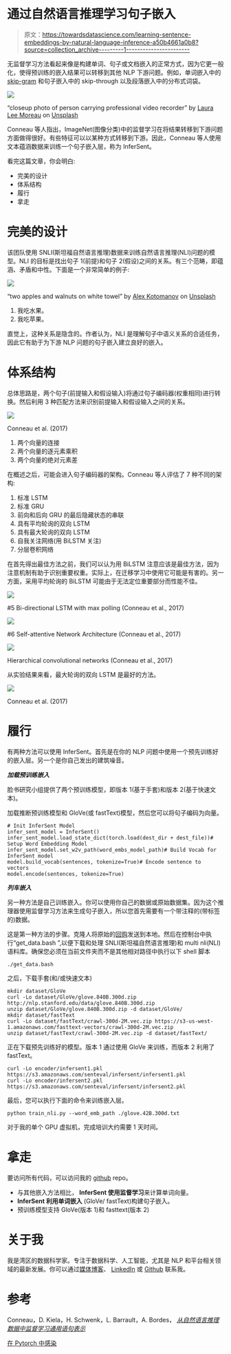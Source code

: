 # 通过自然语言推理学习句子嵌入

> 原文：<https://towardsdatascience.com/learning-sentence-embeddings-by-natural-language-inference-a50b4661a0b8?source=collection_archive---------1----------------------->

无监督学习方法看起来像是构建单词、句子或文档嵌入的正常方式，因为它更一般化，使得预训练的嵌入结果可以转移到其他 NLP 下游问题。例如，单词嵌入中的 [skip-gram](/3-silver-bullets-of-word-embedding-in-nlp-10fa8f50cc5a) 和句子嵌入中的 skip-through 以及段落嵌入中的分布式词袋。

![](img/d3fe950b1246edd381fa3a6483437936.png)

“closeup photo of person carrying professional video recorder” by [Laura Lee Moreau](https://unsplash.com/@laura_lee?utm_source=medium&utm_medium=referral) on [Unsplash](https://unsplash.com?utm_source=medium&utm_medium=referral)

Conneau 等人指出，ImageNet(图像分类)中的监督学习在将结果转移到下游问题方面做得很好。有些特征可以以某种方式转移到下游。因此，Conneau 等人使用文本蕴涵数据来训练一个句子嵌入层，称为 InferSent。

看完这篇文章，你会明白:

*   完美的设计
*   体系结构
*   履行
*   拿走

# 完美的设计

该团队使用 SNLI(斯坦福自然语言推理)数据来训练自然语言推理(NLI)问题的模型。NLI 的目标是找出句子 1(前提)和句子 2(假设)之间的关系。有三个范畴，即蕴涵、矛盾和中性。下面是一个非常简单的例子:

![](img/7c43974f5b25d7a4afdec44aaaf003e1.png)

“two apples and walnuts on white towel” by [Alex Kotomanov](https://unsplash.com/@kotomanov?utm_source=medium&utm_medium=referral) on [Unsplash](https://unsplash.com?utm_source=medium&utm_medium=referral)

1.  我吃水果。
2.  我吃苹果。

直觉上，这种关系是隐含的。作者认为，NLI 是理解句子中语义关系的合适任务，因此它有助于为下游 NLP 问题的句子嵌入建立良好的嵌入。

# 体系结构

总体思路是，两个句子(前提输入和假设输入)将通过句子编码器(权重相同)进行转换。然后利用 3 种匹配方法来识别前提输入和假设输入之间的关系。

![](img/388240d9b609eadb0d094cb372320b27.png)

Conneau et al. (2017)

1.  两个向量的连接
2.  两个向量的逐元素乘积
3.  两个向量的绝对元素差

在概述之后，可能会进入句子编码器的架构。Conneau 等人评估了 7 种不同的架构:

1.  标准 LSTM
2.  标准 GRU
3.  前向和后向 GRU 的最后隐藏状态的串联
4.  具有平均轮询的双向 LSTM
5.  具有最大轮询的双向 LSTM
6.  自我关注网络(用 BiLSTM 关注)
7.  分层卷积网络

在首先得出最佳方法之前，我们可以认为用 BiLSTM 注意应该是最佳方法，因为注意机制有助于识别重要权重。实际上，在迁移学习中使用它可能是有害的。另一方面，采用平均轮询的 BiLSTM 可能由于无法定位重要部分而性能不佳。

![](img/5d95e158f256235b540fb12776bb27e7.png)

#5 Bi-directional LSTM with max polling (Conneau et al., 2017)

![](img/6ed84e27232c9e50836dd09ad603ac31.png)

#6 Self-attentive Network Architecture (Conneau et al., 2017)

![](img/6a2868b626efb707547d88d4f0656c69.png)

Hierarchical convolutional networks (Conneau et al., 2017)

从实验结果来看，最大轮询的双向 LSTM 是最好的方法。

![](img/21ae1e60f6b4ede6c9428eacea77efc7.png)

Conneau et al. (2017)

# 履行

有两种方法可以使用 InferSent。首先是在你的 NLP 问题中使用一个预先训练好的嵌入层。另一个是你自己发出的建筑噪音。

***加载预训练嵌入***

脸书研究小组提供了两个预训练模型，即版本 1(基于手套)和版本 2(基于快速文本)。

加载推断预训练模型和 GloVe(或 fastText)模型，然后您可以将句子编码为向量。

```
# Init InferSent Model
infer_sent_model = InferSent()
infer_sent_model.load_state_dict(torch.load(dest_dir + dest_file))# Setup Word Embedding Model
infer_sent_model.set_w2v_path(word_embs_model_path)# Build Vocab for InferSent model
model.build_vocab(sentences, tokenize=True)# Encode sentence to vectors
model.encode(sentences, tokenize=True)
```

***列车嵌入***

另一种方法是自己训练嵌入。你可以使用你自己的数据或原始数据集。因为这个推理器使用监督学习方法来生成句子嵌入，所以您首先需要有一个带注释的(带标签的)数据。

这是第一种方法的步骤。克隆人将原始的[回购](https://github.com/facebookresearch/InferSent)发送到本地。然后在控制台中执行“get_data.bash ”,以便下载和处理 SNLI(斯坦福自然语言推理)和 multi nli(NLI)语料库。确保您必须在当前文件夹而不是其他相对路径中执行以下 shell 脚本

```
./get_data.bash
```

之后，下载手套(和/或快速文本)

```
mkdir dataset/GloVe
curl -Lo dataset/GloVe/glove.840B.300d.zip http://nlp.stanford.edu/data/glove.840B.300d.zip
unzip dataset/GloVe/glove.840B.300d.zip -d dataset/GloVe/
mkdir dataset/fastText
curl -Lo dataset/fastText/crawl-300d-2M.vec.zip https://s3-us-west-1.amazonaws.com/fasttext-vectors/crawl-300d-2M.vec.zip
unzip dataset/fastText/crawl-300d-2M.vec.zip -d dataset/fastText/
```

正在下载预先训练好的模型。版本 1 通过使用 GloVe 来训练，而版本 2 利用了 fastText。

```
curl -Lo encoder/infersent1.pkl https://s3.amazonaws.com/senteval/infersent/infersent1.pkl
curl -Lo encoder/infersent2.pkl https://s3.amazonaws.com/senteval/infersent/infersent2.pkl
```

最后，您可以执行下面的命令来训练嵌入层。

```
python train_nli.py --word_emb_path ./glove.42B.300d.txt
```

对于我的单个 GPU 虚拟机，完成培训大约需要 1 天时间。

# 拿走

要访问所有代码，可以访问我的 [github](https://github.com/makcedward/nlp/blob/master/sample/nlp-embeddings-sentence-infersent.ipynb) repo。

*   与其他嵌入方法相比， **InferSent 使用监督学习**来计算单词向量。
*   **InferSent 利用单词嵌入** (GloVe/ fastText)构建句子嵌入。
*   预训练模型支持 GloVe(版本 1)和 fasttext(版本 2)

# 关于我

我是湾区的数据科学家。专注于数据科学、人工智能，尤其是 NLP 和平台相关领域的最新发展。你可以通过[媒体博客](http://medium.com/@makcedward/)、 [LinkedIn](https://www.linkedin.com/in/edwardma1026) 或 [Github](https://github.com/makcedward) 联系我。

# 参考

Conneau，D. Kiela，H. Schwenk，L. Barrault，A. Bordes， [*从自然语言推理数据中监督学习通用语句表示*](https://arxiv.org/abs/1705.02364)

[在 Pytorch 中感染](https://github.com/facebookresearch/InferSent)